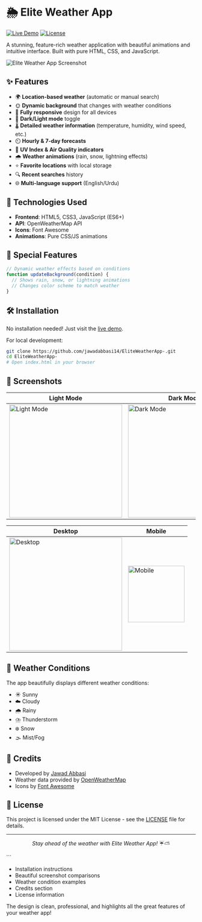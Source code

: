 
# 🌦️ Elite Weather App

[![Live Demo](https://img.shields.io/badge/Live-Demo-brightgreen)](https://jawadabbasi14.github.io/EliteWeatherApp-/)
[![License](https://img.shields.io/badge/License-MIT-blue)](https://opensource.org/licenses/MIT)

A stunning, feature-rich weather application with beautiful animations and intuitive interface. Built with pure HTML, CSS, and JavaScript.

![Elite Weather App Screenshot](https://i.imgur.com/JqVvL9h.png)

## ✨ Features

- 🌍 **Location-based weather** (automatic or manual search)
- 🌞 **Dynamic background** that changes with weather conditions
- 📱 **Fully responsive** design for all devices
- 🌙 **Dark/Light mode** toggle
- 🌡️ **Detailed weather information** (temperature, humidity, wind speed, etc.)
- ⏲️ **Hourly & 7-day forecasts**
- 🌈 **UV Index & Air Quality indicators**
- 🌧️ **Weather animations** (rain, snow, lightning effects)
- ⭐ **Favorite locations** with local storage
- 🔍 **Recent searches** history
- 🌐 **Multi-language support** (English/Urdu)

## 🚀 Technologies Used

- **Frontend**: HTML5, CSS3, JavaScript (ES6+)
- **API**: OpenWeatherMap API
- **Icons**: Font Awesome
- **Animations**: Pure CSS/JS animations

## 🌟 Special Features

```javascript
// Dynamic weather effects based on conditions
function updateBackground(condition) {
  // Shows rain, snow, or lightning animations
  // Changes color scheme to match weather
}
```

## 🛠️ Installation

No installation needed! Just visit the [live demo](https://jawadabbasi14.github.io/EliteWeatherApp-/).

For local development:
```bash
git clone https://github.com/jawadabbasi14/EliteWeatherApp-.git
cd EliteWeatherApp-
# Open index.html in your browser
```

## 📸 Screenshots

| Light Mode | Dark Mode |
|------------|-----------|
| <img width="300" alt="Light Mode" src="https://github.com/user-attachments/assets/dcd1238c-36e4-4545-bed8-84a39e58d56e"> | <img width="300" alt="Dark Mode" src="https://github.com/user-attachments/assets/d496b46d-8b66-4d5d-9276-3af86e894c5e"> |

| Desktop | Mobile |
|---------|--------|
| <img width="300" alt="Desktop" src="https://github.com/user-attachments/assets/12bd93aa-40e2-4dd1-b40f-f9fdedfe906d"> | <img width="150" alt="Mobile" src="https://github.com/user-attachments/assets/c2215c4a-7dbc-4bef-8751-d2920af8a649"> |
## 🌈 Weather Conditions

The app beautifully displays different weather conditions:

- ☀️ Sunny
- ☁️ Cloudy
- 🌧️ Rainy
- ⛈️ Thunderstorm
- ❄️ Snow
- 🌫️ Mist/Fog

## 📜 Credits

- Developed by [Jawad Abbasi](https://github.com/jawadabbasi14)
- Weather data provided by [OpenWeatherMap](https://openweathermap.org/)
- Icons by [Font Awesome](https://fontawesome.com/)

## 📄 License

This project is licensed under the MIT License - see the [LICENSE](LICENSE) file for details.

---

<p align="center">
  <i>Stay ahead of the weather with Elite Weather App!</i> ☔⛅
</p>
```


- Installation instructions
- Beautiful screenshot comparisons
- Weather condition examples
- Credits section
- License information

The design is clean, professional, and highlights all the great features of your weather app!
